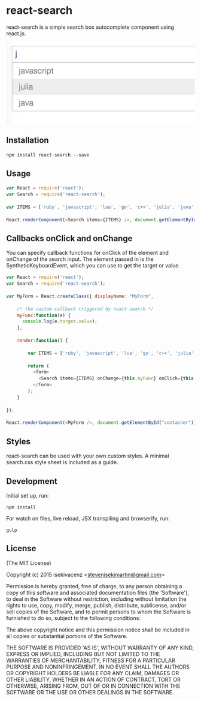 # react-search

react-search is a simple search box autocomplete component using react.js.

![](example/screenshot.png)

## Installation

`npm install react-search --save`

## Usage

```javascript
var React = require('react');
var Search = require('react-search');

var ITEMS = ['ruby', 'javascript', 'lua', 'go', 'c++', 'julia', 'java', 'c', 'scala','haskell']

React.renderComponent(<Search items={ITEMS} />, document.getElementById("container"));

```

## Callbacks onClick and onChange

You can specify callback functions for onClick of the element and onChange of the search input. The element passed in is the SyntheticKeyboardEvent, which you can use to get the target or value.

```javascript
var React = require('react');
var Search = require('react-search');

var MyForm = React.createClass({ displayName: "MyForm",

	/* the custom callback triggered by react-search */
    myFunc:function(e) {
      console.log(e.target.value);
    },

    render:function() {

        var ITEMS = ['ruby', 'javascript', 'lua', 'go', 'c++', 'julia', 'java', 'c', 'scala','haskell']

        return (
          <form>
            <Search items={ITEMS} onChange={this.myFunc} onClick={this.myFunc} />
          </form> 
        );
    }

});

React.renderComponent(<MyForm />, document.getElementById("container"));

```

## Styles

react-search can be used with your own custom styles. A minimal search.css style sheet is included as a guide.

## Development

Initial set up, run:
    
    npm install

For watch on files, live reload, JSX transpiling and browserify, run:

    gulp

## License

(The MIT License)

Copyright (c) 2015 isekivacenz &lt;stevenisekimartin@gmail.com&gt;

Permission is hereby granted, free of charge, to any person obtaining
a copy of this software and associated documentation files (the
'Software'), to deal in the Software without restriction, including
without limitation the rights to use, copy, modify, merge, publish,
distribute, sublicense, and/or sell copies of the Software, and to
permit persons to whom the Software is furnished to do so, subject to
the following conditions:

The above copyright notice and this permission notice shall be
included in all copies or substantial portions of the Software.

THE SOFTWARE IS PROVIDED 'AS IS', WITHOUT WARRANTY OF ANY KIND,
EXPRESS OR IMPLIED, INCLUDING BUT NOT LIMITED TO THE WARRANTIES OF
MERCHANTABILITY, FITNESS FOR A PARTICULAR PURPOSE AND NONINFRINGEMENT.
IN NO EVENT SHALL THE AUTHORS OR COPYRIGHT HOLDERS BE LIABLE FOR ANY
CLAIM, DAMAGES OR OTHER LIABILITY, WHETHER IN AN ACTION OF CONTRACT,
TORT OR OTHERWISE, ARISING FROM, OUT OF OR IN CONNECTION WITH THE
SOFTWARE OR THE USE OR OTHER DEALINGS IN THE SOFTWARE.
